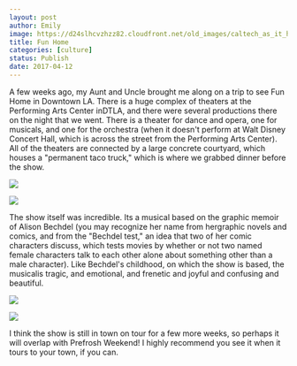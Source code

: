 ```yaml
---
layout: post
author: Emily
image: https://d24slhcvzhzz82.cloudfront.net/old_images/caltech_as_it_happens/6a0105349b8251970b01b7c8e8cbc1970b.jpg
title: Fun Home
categories: [culture]
status: Publish
date: 2017-04-12
---
```


A few weeks ago, my Aunt and Uncle brought me along on a trip to see Fun Home in Downtown LA. There is a huge complex of theaters at the Performing Arts Center inDTLA, and there were several productions there on the night that we went. There is a theater for dance and opera, one for musicals, and one for the orchestra (when it doesn't perform at Walt Disney Concert Hall, which is across the street from the Performing Arts Center). All of the theaters are connected by a large concrete courtyard, which houses a "permanent taco truck," which is where we grabbed dinner before the show.


![](https://d24slhcvzhzz82.cloudfront.net/old_images/caltech_as_it_happens/6a0105349b8251970b01bb098bfb45970d.jpg)


![](https://d24slhcvzhzz82.cloudfront.net/old_images/caltech_as_it_happens/6a0105349b8251970b01b8d2732d7b970c.jpg)

The show itself was incredible. Its a musical based on the graphic memoir of Alison Bechdel (you may recognize her name from hergraphic novels and comics, and from the "Bechdel test," an idea that two of her comic characters discuss, which tests movies by whether or not two named female characters talk to each other alone about something other than a male character). Like Bechdel's childhood, on which the show is based, the musicalis tragic, and emotional, and frenetic and joyful and confusing and beautiful.


![](https://d24slhcvzhzz82.cloudfront.net/old_images/caltech_as_it_happens/6a0105349b8251970b01bb098bfb63970d.jpg)


![](https://d24slhcvzhzz82.cloudfront.net/old_images/caltech_as_it_happens/6a0105349b8251970b01b8d2732db8970c.jpg)

I think the show is still in town on tour for a few more weeks, so perhaps it will overlap with Prefrosh Weekend! I highly recommend you see it when it tours to your town, if you can.

